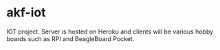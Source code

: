 # akf-iot
IOT project. Server is hosted on Heroku and clients will be various hobby boards such as RPI and BeagleBoard Pocket.
